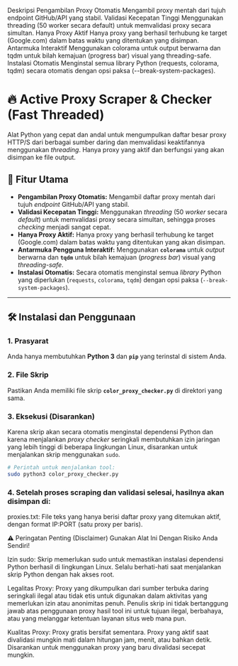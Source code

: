 Deskripsi
Pengambilan Proxy Otomatis	Mengambil proxy mentah dari tujuh endpoint GitHub/API yang stabil.
Validasi Kecepatan Tinggi	Menggunakan threading (50 worker secara default) untuk memvalidasi proxy secara simultan.
Hanya Proxy Aktif	Hanya proxy yang berhasil terhubung ke target (Google.com) dalam batas waktu yang ditentukan yang disimpan.
Antarmuka Interaktif	Menggunakan colorama untuk output berwarna dan tqdm untuk bilah kemajuan (progress bar) visual yang threading-safe.
Instalasi Otomatis	Menginstal semua library Python (requests, colorama, tqdm) secara otomatis dengan opsi paksa (--break-system-packages).

# 🔥 Active Proxy Scraper & Checker (Fast Threaded)

Alat Python yang cepat dan andal untuk mengumpulkan daftar besar proxy HTTP/S dari berbagai sumber daring dan memvalidasi keaktifannya menggunakan *threading*. Hanya proxy yang aktif dan berfungsi yang akan disimpan ke file output.

## 🌟 Fitur Utama

* **Pengambilan Proxy Otomatis:** Mengambil daftar proxy mentah dari tujuh *endpoint* GitHub/API yang stabil.
* **Validasi Kecepatan Tinggi:** Menggunakan *threading* (50 *worker* secara *default*) untuk memvalidasi proxy secara simultan, sehingga proses *checking* menjadi sangat cepat.
* **Hanya Proxy Aktif:** Hanya proxy yang berhasil terhubung ke target (Google.com) dalam batas waktu yang ditentukan yang akan disimpan.
* **Antarmuka Pengguna Interaktif:** Menggunakan **`colorama`** untuk *output* berwarna dan **`tqdm`** untuk bilah kemajuan (*progress bar*) visual yang *threading-safe*.
* **Instalasi Otomatis:** Secara otomatis menginstal semua *library* Python yang diperlukan (`requests`, `colorama`, `tqdm`) dengan opsi paksa (`--break-system-packages`).

---

## 🛠️ Instalasi dan Penggunaan

### 1. Prasyarat

Anda hanya membutuhkan **Python 3** dan **`pip`** yang terinstal di sistem Anda.

### 2. File Skrip

Pastikan Anda memiliki file skrip **`color_proxy_checker.py`** di direktori yang sama.

### 3. Eksekusi (Disarankan)

Karena skrip akan secara otomatis menginstal dependensi Python dan karena menjalankan *proxy checker* seringkali membutuhkan izin jaringan yang lebih tinggi di beberapa lingkungan Linux, disarankan untuk menjalankan skrip menggunakan `sudo`.

```bash
# Perintah untuk menjalankan tool:
sudo python3 color_proxy_checker.py
```
### 4. Setelah proses scraping dan validasi selesai, hasilnya akan disimpan di:

proxies.txt: File teks yang hanya berisi daftar proxy yang ditemukan aktif, dengan format IP:PORT (satu proxy per baris).

⚠️ Peringatan Penting (Disclaimer)
Gunakan Alat Ini Dengan Risiko Anda Sendiri!

Izin sudo: Skrip memerlukan sudo untuk memastikan instalasi dependensi Python berhasil di lingkungan Linux. Selalu berhati-hati saat menjalankan skrip Python dengan hak akses root.

Legalitas Proxy: Proxy yang dikumpulkan dari sumber terbuka daring seringkali ilegal atau tidak etis untuk digunakan dalam aktivitas yang memerlukan izin atau anonimitas penuh. Penulis skrip ini tidak bertanggung jawab atas penggunaan proxy hasil tool ini untuk tujuan ilegal, berbahaya, atau yang melanggar ketentuan layanan situs web mana pun.

Kualitas Proxy: Proxy gratis bersifat sementara. Proxy yang aktif saat divalidasi mungkin mati dalam hitungan jam, menit, atau bahkan detik. Disarankan untuk menggunakan proxy yang baru divalidasi secepat mungkin.
